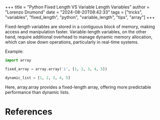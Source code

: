 +++
title = "Python Fixed Length VS Variable Length Variables"
author = "Lorenzo Drumond"
date = "2024-08-20T08:42:33"
tags = ["tricks",  "variables",  "fixed_length",  "python",  "variable_length",  "tips",  "array"]
+++



Fixed-length variables are stored in a contiguous block of memory, making access and manipulation faster. Variable-length variables, on the other hand, require additional overhead to manage dynamic memory allocation, which can slow down operations, particularly in real-time systems.

Example:

```python
import array

fixed_array = array.array('i', [1, 2, 3, 4, 5])

dynamic_list = [1, 2, 3, 4, 5]
```

Here, array.array provides a fixed-length array, offering more predictable performance than dynamic lists.

# References
